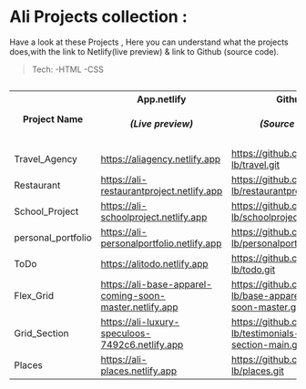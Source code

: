 
   
  # Ali Projects collection :
  
  Have a look at these Projects , Here you can understand what the projects does,with the link to Netlify(live preview) &  link to Github (source code).
  >Tech:
-HTML
-CSS

</style>
</head>
<body>

<h2></h2>

<table>
  <tr>
    <th>Project Name</th>
    <th>App.netlify<br><h5>(Live preview)</th>
    <th>Github<br><h5>(Source code)</th>
  </tr>
  <tr>
    <td>Travel_Agency</td>
    <td><a href="https://aliagency.netlify.app"> https://aliagency.netlify.app</a></td>
    <td><a href="https://github.com/Alisaad-lb/travel.git"> https://github.com/Alisaad-lb/travel.git</a></td>
  </tr>
  <td>Restaurant</td>
    <td><a href="https://ali-restaurantproject.netlify.app"> https://ali-restaurantproject.netlify.app</a></td>
    <td><a href="https://github.com/Alisaad-lb/restaurantproject.git"> https://github.com/Alisaad-lb/restaurantproject.git</a></td>
  <tr>
  <td>School_Project</td>
    <td><a href="https://ali-schoolproject.netlify.app"> https://ali-schoolproject.netlify.app</a></td>
    <td><a href="https://github.com/Alisaad-lb/schoolproject.git"> https://github.com/Alisaad-lb/schoolproject.git</a></td>
  </tr>
  <tr>
  <td>personal_portfolio</td>
    <td><a href="https://ali-personalportfolio.netlify.app"> https://ali-personalportfolio.netlify.app</a></td>
    <td><a href="https://github.com/Alisaad-lb/personalportfolio.git"> https://github.com/Alisaad-lb/personalportfolio.git</a></td>
  </tr>
  <tr>
  <td>ToDo</td>
    <td><a href="https://alitodo.netlify.app">https://alitodo.netlify.app</a></td>
    <td><a href="https://github.com/Alisaad-lb/todo.git"> https://github.com/Alisaad-lb/todo.git</a></td>
  </tr>
  <tr>
  <td>Flex_Grid</td>
    <td><a href="https://ali-base-apparel-coming-soon-master.netlify.app">https://ali-base-apparel-coming-soon-master.netlify.app</a></td>
    <td><a href="https://github.com/Alisaad-lb/base-apparel-coming-soon-master.git"> https://github.com/Alisaad-lb/base-apparel-coming-soon-master.git</a></td>
  </tr>
  <tr>
  <td>Grid_Section</td>
    <td><a href="https://ali-luxury-speculoos-7492c6.netlify.app">https://ali-luxury-speculoos-7492c6.netlify.app</a></td>
    <td><a href="https://github.com/Alisaad-lb/testimonials-grid-section-main.git"> https://github.com/Alisaad-lb/testimonials-grid-section-main.git</a></td>
  </tr>
  <tr>
  <td>Places</td>
    <td><a href="https://ali-places.netlify.app">https://ali-places.netlify.app</a></td>
    <td><a href="https://github.com/Alisaad-lb/places.git"> https://github.com/Alisaad-lb/places.git</a></td>
  </tr>
 


</table>

</body>
</html>